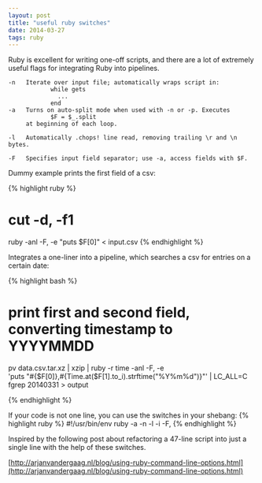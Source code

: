 ```yaml
---
layout: post
title: "useful ruby switches"
date: 2014-03-27
tags: ruby
---
```


Ruby is excellent for writing one-off scripts, and there are a lot of extremely useful flags for integrating Ruby into pipelines.

```
-n   Iterate over input file; automatically wraps script in:
            while gets
              ...
            end
-a   Turns on auto-split mode when used with -n or -p. Executes 
            $F = $_.split
     at beginning of each loop.

-l   Automatically .chops! line read, removing trailing \r and \n bytes.

-F   Specifies input field separator; use -a, access fields with $F.
```

Dummy example prints the first field of a csv:

{% highlight ruby %}
# cut -d, -f1
ruby -anl -F, -e "puts $F[0]" < input.csv
{% endhighlight %}


Integrates a one-liner into a pipeline, which searches a csv for entries on a certain date:

{% highlight bash %}
# print first and second field, converting timestamp to YYYYMMDD
pv data.csv.tar.xz | xzip |
ruby -r time -anl -F, -e \
'puts "#{$F[0]},#{Time.at($F[1].to_i).strftime("%Y%m%d")}"' |
LC_ALL=C fgrep 20140331 > output

{% endhighlight %}

If your code is not one line, you can use the switches in your shebang:
{% highlight ruby %}
#!/usr/bin/env ruby -a -n -l -i -F,
{% endhighlight %}

Inspired by the following post about refactoring a 47-line script into just a single line with the help of these switches.

[http://arjanvandergaag.nl/blog/using-ruby-command-line-options.html](http://arjanvandergaag.nl/blog/using-ruby-command-line-options.html)
